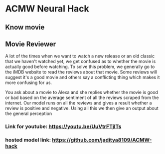 # ACMW Neural Hack

## Know movie
## Movie Reviewer

A lot of the times when we want to watch a new release or an old classic that we haven't watched yet, we get confused as to whether the movie is actually good before watching. To solve this problem, we generally go to the iMDB website to read the reviews about that movie. Some reviews will suggest it's a good movie and others say a conflicting thing which makes it more confusing for us.

You ask about a movie to Alexa and she replies whether the movie is good or bad based on the average sentiment of all the reviews scraped from the internet. Our model runs on all the reviews and gives a result whether a review is positive and negative. Using all this we then give an output about the general perception

### Link for youtube: https://youtu.be/UuVtrFTjlTs
### hosted model link: https://github.com/jaditya8109/ACMW-hack
